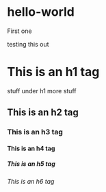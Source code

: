 # hello-world
First one

testing this out
# This is an h1 tag
stuff under h1 
more stuff
## This is an h2 tag
### This is an h3 tag
#### This is an h4 tag
##### This is an h5 tag
###### This is an h6 tag
